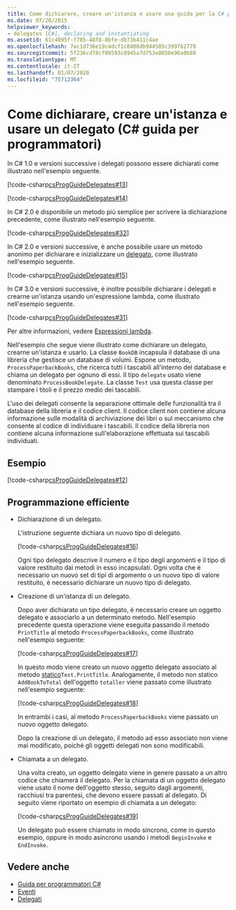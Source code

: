 ```yaml
---
title: Come dichiarare, creare un'istanza e usare una guida per la C# programmazione di delegati
ms.date: 07/20/2015
helpviewer_keywords:
- delegates [C#], declaring and instantiating
ms.assetid: 61c4895f-f785-48f8-8bfe-db73b411c4ae
ms.openlocfilehash: 7ac1d736e19c4dcf1c8408db944505c399762778
ms.sourcegitcommit: 5f236cd78cf09593c8945a7d753e0850e96a0b80
ms.translationtype: MT
ms.contentlocale: it-IT
ms.lasthandoff: 01/07/2020
ms.locfileid: "75712364"
---
```

# <a name="how-to-declare-instantiate-and-use-a-delegate-c-programming-guide"></a>Come dichiarare, creare un'istanza e usare un delegato (C# guida per programmatori)
In C# 1.0 e versioni successive i delegati possono essere dichiarati come illustrato nell'esempio seguente.  
  
 [!code-csharp[csProgGuideDelegates#13](~/samples/snippets/csharp/VS_Snippets_VBCSharp/csProgGuideDelegates/CS/Delegates.cs#13)]  
  
 [!code-csharp[csProgGuideDelegates#14](~/samples/snippets/csharp/VS_Snippets_VBCSharp/csProgGuideDelegates/CS/Delegates.cs#14)]  
  
 In C# 2.0 è disponibile un metodo più semplice per scrivere la dichiarazione precedente, come illustrato nell'esempio seguente.  
  
 [!code-csharp[csProgGuideDelegates#32](~/samples/snippets/csharp/VS_Snippets_VBCSharp/csProgGuideDelegates/CS/Delegates.cs#32)]  
  
 In C# 2.0 e versioni successive, è anche possibile usare un metodo anonimo per dichiarare e inizializzare un [delegato](../../language-reference/builtin-types/reference-types.md), come illustrato nell'esempio seguente.  
  
 [!code-csharp[csProgGuideDelegates#15](~/samples/snippets/csharp/VS_Snippets_VBCSharp/csProgGuideDelegates/CS/Delegates.cs#15)]  
  
 In C# 3.0 e versioni successive, è inoltre possibile dichiarare i delegati e crearne un'istanza usando un'espressione lambda, come illustrato nell'esempio seguente.  
  
 [!code-csharp[csProgGuideDelegates#31](~/samples/snippets/csharp/VS_Snippets_VBCSharp/csProgGuideDelegates/CS/Delegates.cs#31)]  
  
 Per altre informazioni, vedere [Espressioni lambda](../statements-expressions-operators/lambda-expressions.md).  
  
 Nell'esempio che segue viene illustrato come dichiarare un delegato, crearne un'istanza e usarlo. La classe `BookDB` incapsula il database di una libreria che gestisce un database di volumi. Espone un metodo, `ProcessPaperbackBooks`, che ricerca tutti i tascabili all'interno del database e chiama un delegato per ognuno di essi. Il tipo `delegate` usato viene denominato `ProcessBookDelegate`. La classe `Test` usa questa classe per stampare i titoli e il prezzo medio dei tascabili.  
  
 L'uso dei delegati consente la separazione ottimale delle funzionalità tra il database della libreria e il codice client. Il codice client non contiene alcuna informazione sulle modalità di archiviazione dei libri o sul meccanismo che consente al codice di individuare i tascabili. Il codice della libreria non contiene alcuna informazione sull'elaborazione effettuata sui tascabili individuati.  
  
## <a name="example"></a>Esempio  
 [!code-csharp[csProgGuideDelegates#12](~/samples/snippets/csharp/VS_Snippets_VBCSharp/csProgGuideDelegates/CS/Delegates.cs#12)]  
  
## <a name="robust-programming"></a>Programmazione efficiente  
  
- Dichiarazione di un delegato.  
  
     L'istruzione seguente dichiara un nuovo tipo di delegato.  
  
     [!code-csharp[csProgGuideDelegates#16](~/samples/snippets/csharp/VS_Snippets_VBCSharp/csProgGuideDelegates/CS/Delegates.cs#16)]  
  
     Ogni tipo delegato descrive il numero e il tipo degli argomenti e il tipo di valore restituito dai metodi in esso incapsulati. Ogni volta che è necessario un nuovo set di tipi di argomento o un nuovo tipo di valore restituito, è necessario dichiarare un nuovo tipo di delegato.  
  
- Creazione di un'istanza di un delegato.  
  
     Dopo aver dichiarato un tipo delegato, è necessario creare un oggetto delegato e associarlo a un determinato metodo. Nell'esempio precedente questa operazione viene eseguita passando il metodo `PrintTitle` al metodo `ProcessPaperbackBooks`, come illustrato nell'esempio seguente:  
  
     [!code-csharp[csProgGuideDelegates#17](~/samples/snippets/csharp/VS_Snippets_VBCSharp/csProgGuideDelegates/CS/Delegates.cs#17)]  
  
     In questo modo viene creato un nuovo oggetto delegato associato al metodo [statico](../../language-reference/keywords/static.md)`Test.PrintTitle`. Analogamente, il metodo non statico `AddBookToTotal` dell'oggetto `totaller` viene passato come illustrato nell'esempio seguente:  
  
     [!code-csharp[csProgGuideDelegates#18](~/samples/snippets/csharp/VS_Snippets_VBCSharp/csProgGuideDelegates/CS/Delegates.cs#18)]  
  
     In entrambi i casi, al metodo `ProcessPaperbackBooks` viene passato un nuovo oggetto delegato.  
  
     Dopo la creazione di un delegato, il metodo ad esso associato non viene mai modificato, poiché gli oggetti delegati non sono modificabili.  
  
- Chiamata a un delegato.  
  
     Una volta creato, un oggetto delegato viene in genere passato a un altro codice che chiamerà il delegato. Per la chiamata di un oggetto delegato viene usato il nome dell'oggetto stesso, seguito dagli argomenti, racchiusi tra parentesi, che devono essere passati al delegato. Di seguito viene riportato un esempio di chiamata a un delegato:  
  
     [!code-csharp[csProgGuideDelegates#19](~/samples/snippets/csharp/VS_Snippets_VBCSharp/csProgGuideDelegates/CS/Delegates.cs#19)]  
  
     Un delegato può essere chiamato in modo sincrono, come in questo esempio, oppure in modo asincrono usando i metodi `BeginInvoke` e `EndInvoke`.  
  
## <a name="see-also"></a>Vedere anche

- [Guida per programmatori C#](../index.md)
- [Eventi](../events/index.md)
- [Delegati](./index.md)
